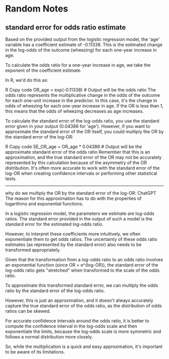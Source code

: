 # Random Notes
## standard error for odds ratio estimate 

Based on the provided output from the logistic regression model, the 'age' variable has a coefficient estimate of -0.11338. This is the estimated change in the log-odds of the outcome (wheezing) for each one-year increase in age.

To calculate the odds ratio for a one-year increase in age, we take the exponent of the coefficient estimate.

In R, we'd do this as:

R
Copy code
OR_age = exp(-0.11338)  # Output will be the odds ratio
The odds ratio represents the multiplicative change in the odds of the outcome for each one-unit increase in the predictor. In this case, it's the change in odds of wheezing for each one-year increase in age. If the OR is less than 1, this means that the odds of wheezing decreases as age increases.

To calculate the standard error of the log-odds ratio, you use the standard error given in your output (0.04386 for 'age'). However, if you want to approximate the standard error of the OR itself, you could multiply the OR by the standard error of the log-OR:

R
Copy code
SE_OR_age = OR_age * 0.04386  # Output will be the approximate standard error of the odds ratio
Remember that this is an approximation, and the true standard error of the OR may not be accurately represented by this calculation because of the asymmetry of the OR distribution. It's often more accurate to work with the standard error of the log-OR when creating confidence intervals or performing other statistical tests.


---

why do we multiply the OR by the standard error of the log-OR:
ChatGPT
The reason for this approximation has to do with the properties of logarithms and exponential functions.

In a logistic regression model, the parameters we estimate are log-odds ratios. The standard error provided in the output of such a model is the standard error for the estimated log-odds ratio.

However, to interpret these coefficients more intuitively, we often exponentiate them to get odds ratios. The uncertainty of these odds ratio estimates (as represented by the standard error) also needs to be transformed appropriately.

Given that the transformation from a log-odds ratio to an odds ratio involves an exponential function (since OR = e^(log-OR)), the standard error of the log-odds ratio gets "stretched" when transformed to the scale of the odds ratio.

To approximate this transformed standard error, we can multiply the odds ratio by the standard error of the log-odds ratio.

However, this is just an approximation, and it doesn't always accurately capture the true standard error of the odds ratio, as the distribution of odds ratios can be skewed.

For accurate confidence intervals around the odds ratio, it is better to compute the confidence interval in the log-odds scale and then exponentiate the limits, because the log-odds scale is more symmetric and follows a normal distribution more closely.

So, while the multiplication is a quick and easy approximation, it's important to be aware of its limitations.
